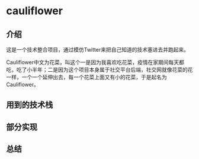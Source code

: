 # cauliflower
## 介绍
这是一个技术整合项目，通过模仿Twitter来把自己知道的技术塞进去并跑起来。

Cauliflower中文为花菜，叫这个一是因为我喜欢吃花菜，疫情在家期间每天都吃，吃了小半年；二是因为这个项目本身属于社交平台后端，社交网就像花菜的花一样，一个一个延伸出去，每一个花菜上面又有小的花菜，于是起名为Cauliflower。
## 用到的技术栈
## 部分实现
## 总结
